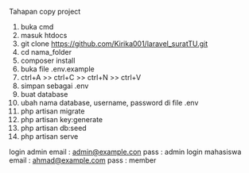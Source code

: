 Tahapan copy project


1. buka cmd
2. masuk htdocs
3. git clone https://github.com/Kirika001/laravel_suratTU.git
4. cd nama_folder
5. composer install
6. buka file .env.example
7. ctrl+A >> ctrl+C >> ctrl+N >> ctrl+V
8. simpan sebagai .env
9. buat database
10. ubah nama database, username, password di file .env
11. php artisan migrate
12. php artisan key:generate
13. php artisan db:seed
14. php artisan serve

login admin
email : admin@example.con
pass  : admin
login mahasiswa
email : ahmad@example.com
pass  : member
